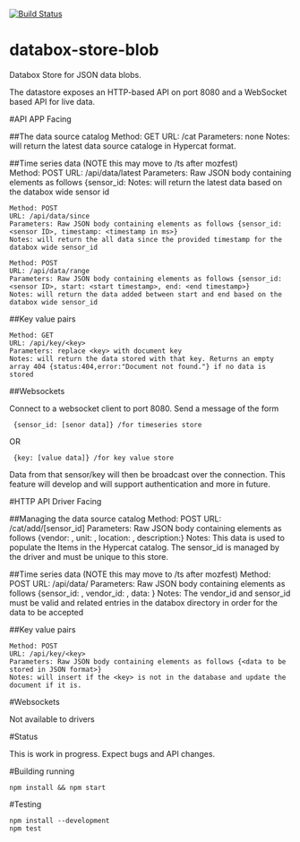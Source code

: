[![Build Status](https://travis-ci.org/me-box/databox-store-blob.svg?branch=master)](https://travis-ci.org/me-box/databox-store-blob)

# databox-store-blob

Databox Store for JSON data blobs. 

The datastore exposes an HTTP-based API on port 8080 and a WebSocket based API for live data.


#API APP Facing

##The data source catalog
    Method: GET
    URL: /cat
    Parameters: none
    Notes: will return the latest data source cataloge in Hypercat format. 
    

##Time series data (NOTE this may move to /ts after mozfest)  
    Method: POST
    URL: /api/data/latest
    Parameters: Raw JSON body containing elements as follows {sensor_id: <sensor ID>
    Notes: will return the latest data based on the databox wide sensor id
    
    Method: POST
    URL: /api/data/since
    Parameters: Raw JSON body containing elements as follows {sensor_id: <sensor ID>, timestamp: <timestamp in ms>}
    Notes: will return the all data since the provided timestamp for the databox wide sensor_id
    
    Method: POST
    URL: /api/data/range
    Parameters: Raw JSON body containing elements as follows {sensor_id: <sensor ID>, start: <start timestamp>, end: <end timestamp>}
    Notes: will return the data added between start and end based on the databox wide sensor_id

##Key value pairs

    Method: GET
    URL: /api/key/<key>
    Parameters: replace <key> with document key 
    Notes: will return the data stored with that key. Returns an empty array 404 {status:404,error:"Document not found."} if no data is stored

##Websockets 

Connect to a websocket client to port 8080. Send a message of the form 

     {sensor_id: [senor data]} /for timeseries store
     
OR
     
     {key: [value data]} /for key value store
     
Data from that sensor/key will then be broadcast over the connection. This feature will develop and will support authentication and more in future.


#HTTP API Driver Facing

##Managing the data source catalog
    Method: POST
    URL: /cat/add/[sensor_id] 
    Parameters: Raw JSON body containing elements as follows {vendor: <vendor name>, unit: <measurement unit>, location: <Sensor location>, description:<human readable description>}
    Notes: This data is used to populate the Items in the Hypercat catalog. The sensor_id is managed by the driver and must be unique to this store. 
    
##Time series data (NOTE this may move to /ts after mozfest)
    Method: POST
    URL: /api/data/
    Parameters: Raw JSON body containing elements as follows {sensor_id: <sensor ID>, vendor_id: <vendor ID>, data: <json blob to store>}
    Notes: The vendor_id and sensor_id must be valid and related entries in the databox directory in order for the data to be accepted
    
##Key value pairs

    Method: POST
    URL: /api/key/<key>
    Parameters: Raw JSON body containing elements as follows {<data to be stored in JSON format>}
    Notes: will insert if the <key> is not in the database and update the document if it is.


#Websockets 

Not available to drivers


#Status

This is work in progress. Expect bugs and API changes.

#Building running

    npm install && npm start

#Testing

    npm install --development 
    npm test
